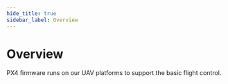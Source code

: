 ```yaml
---
hide_title: true
sidebar_label: Overview
---
```


# Overview

PX4 firmware runs on our UAV platforms to support the basic flight control.